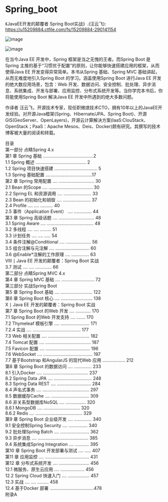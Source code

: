 # Spring_boot
《JavaEE开发的颠覆者 Spring Boot实战》.(汪云飞): https://u15209884.ctfile.com/fs/15209884-290141154

![image](https://github.com/baimouren/Spring_boot/blob/master/SpringBoot01/WebContent/image/book/131357bubmb45b95evy454.jpg)

![image](https://www.ckook.com/data/attachment/forum/201711/21/131357bubmb45b95evy454.jpg)

在当今Java EE 开发中，Spring 框架是当之无愧的王者。而Spring Boot 是Spring 主推的基于“习惯优于配置”的原则，让你能够快速搭建应用的框架，从而使得Java EE 开发变得异常简单。本书从Spring 基础、Spring MVC 基础讲起，从而无难度地引入Spring Boot 的学习。涵盖使用Spring Boot 进行Java EE 开发的绝大数应用场景，包含：Web 开发、数据访问、安全控制、批处理、异步消息、系统集成、开发与部署、应用监控、分布式系统开发等。当你学完本书后，你将能使用Spring Boot 解决Java EE 开发中所遇到的绝大多数问题。 

作译者
汪云飞，开源技术专家，现任职微璟技术CTO，拥有10年以上的JavaEE开发经验。对开源Java框架(Spring、Hibernate/JPA、Spring Boot)、开源GIS(GeoServer、OpenLayers)，开源云计算解决方案(IaaS:ClouStack、OpenStack；PaaS：Apache Mesos、Deis、Docker)颇有研究。其撰写的技术博客被大量的阅读和转载。 


目录 <br>
第一部分 点睛Spring 4.x <br>
第1 章 Spring 基础 ........................................2 <br>
1.1 Spring 概述 ........................................ 2 <br>
1.2 Spring 项目快速搭建 .................................. 5 <br>
1.3 Spring 基础配置 .....................................17 <br>
第2 章 Spring 常用配置 .... ............................ 30 <br>
2.1 Bean 的Scope .... ................................... 30 <br>
2.2 Spring EL 和资源调用 .... ...................... 33 <br>
2.3 Bean 的初始化和销毁 .... ...................... 37 <br>
2.4 Profile .... .... .......... 40 <br>
2.5 事件（Application Event） .... .............. 44 <br>
第3 章 Spring 高级话题 .... ............................ 48 <br>
3.1 Spring Aware .... ..................................... 48 <br>
3.2 多线程 .... .... ......... 51 <br>
3.3 计划任务 .... .... ..... 54 <br>
3.4 条件注解@Conditional .... .................... 56 <br>
3.5 组合注解与元注解 .... ........................... 60 <br>
3.6 @Enable*注解的工作原理 .... .............. 63 <br>
VIII ∣ Java EE 开发的颠覆者：Spring Boot 实战 <br>
3.7 测试 .... .... ............. 66 <br>
第二部分 点睛Spring MVC 4.x <br>
第4 章 Spring MVC 基础 .... .......................... 72 <br>
第三部分 实战Spring Boot <br>
第5 章 Spring Boot 基础 .... ......................... 122 <br>
第6 章 Spring Boot 核心 .... ......................... 138 <br>
X ∣ Java EE 开发的颠覆者：Spring Boot 实战 <br>
第7 章 Spring Boot 的Web 开发 .... ............ 170 <br>
7.1 Spring Boot 的Web 开发支持 .... ....... 170 <br>
7.2 Thymeleaf 模板引擎 .... ....................... 171 <br>
7.2.4 实战 .... ...................................... 177 <br>
7.3 Web 相关配置 .... ................................. 182 <br>
7.4 Tomcat 配置 .... .................................... 187 <br>
7.5 Favicon 配置 .... ................................... 196 <br>
7.6 WebSocket .... ....................................... 197 <br>
7.7 基于Bootstrap 和AngularJS 的现代Web 应用 .................. 212 <br>
第8 章 Spring Boot 的数据访问 .... .............. 233 <br>
8.1 引入Docker .... .................................... 237 <br>
8.2 Spring Data JPA .... .............................. 248 <br>
8.3 Spring Data REST .... ........................... 284 <br>
8.4 声名式事务 .... ..................................... 297 <br>
8.5 数据缓存Cache .... .............................. 309 <br>
8.6 非关系型数据库NoSQL .... ................ 320 <br>
8.6.1 MongoDB .... ............................. 320 <br>
8.6.2 Redis .... ..................................... 329 <br>
第9 章 Spring Boot 企业级开发 .... .............. 340 <br>
9.1 安全控制Spring Security .... ............... 340 <br>
9.2 批处理Spring Batch .... ....................... 362 <br>
9.3 异步消息 .... ........................................ 385 <br>
9.4 系统集成Spring Integration .... ........... 395 <br>
第10 章 Spring Boot 开发部署与测试 .... ..... 407 <br>
第11 章 应用监控 .... ................................... 431 <br>
第12 章 分布式系统开发 .... ........................ 456 <br>
12.1 微服务、原生云应用 .... ................... 456 <br>
12.2 Spring Cloud 快速入门 .... ................. 457 <br>
12.3 实战 .... .... ......... 458 <br>
12.4 基于Docker 部署 ...................................478 <br>
附录A 
